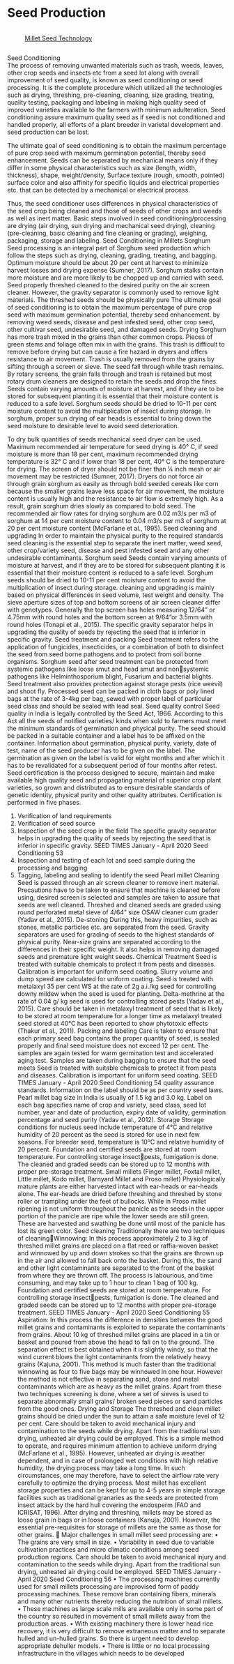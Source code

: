 # Seed Production

<figure><img src="../../../.gitbook/assets/image (50).png" alt=""><figcaption><p><a href="https://www.millets.res.in/books/Part-1.pdf">Millet Seed Technology</a></p></figcaption></figure>

<figure><img src="../../../.gitbook/assets/image (29).png" alt=""><figcaption></figcaption></figure>

Seed Conditioning \
The process of removing unwanted materials such as trash, weeds, leaves, other crop seeds and insects etc from a seed lot along with overall improvement of seed quality, is known as seed conditioning or seed processing. It is the complete procedure which utilized all the technologies such as drying, threshing, pre-cleaning, cleaning, size grading, treating, quality testing, packaging and labeling in making high quality seed of improved varieties available to the farmers with minimum adulteration. Seed conditioning assure maximum quality seed as if seed is not conditioned and handled properly, all efforts of a plant breeder in varietal development and seed production can be lost.&#x20;

The ultimate goal of seed conditioning is to obtain the maximum percentage of pure crop seed with maximum germination potential, thereby seed enhancement. Seeds can be separated by mechanical means only if they differ in some physical characteristics such as size (length, width, thickness), shape, weight/density, Surface texture (rough, smooth, pointed) surface color and also affinity for specific liquids and electrical properties etc. that can be detected by a mechanical or electrical process.&#x20;

Thus, the seed conditioner uses differences in physical characteristics of the seed crop being cleaned and those of seeds of other crops and weeds as well as inert matter. Basic steps involved in seed conditioning/processing are drying (air drying, sun drying and mechanical seed drying), cleaning (pre-cleaning, basic cleaning and fine cleaning or grading), weighing, packaging, storage and labeling. Seed Conditioning in Millets Sorghum Seed processing is an integral part of Sorghum seed production which follow the steps such as drying, cleaning, grading, treating, and bagging. Optimum moisture should be about 20 per cent at harvest to minimize harvest losses and drying expense (Sumner, 2017). Sorghum stalks contain more moisture and are more likely to be chopped up and carried with seed. Seed properly threshed cleaned to the desired purity on the air screen cleaner. However, the gravity separator is commonly used to remove light materials. The threshed seeds should be physically pure The ultimate goal of seed conditioning is to obtain the maximum percentage of pure crop seed with maximum germination potential, thereby seed enhancement.  by removing weed seeds, disease and pest infested seed, other crop seed, other cultivar seed, undesirable seed, and damaged seeds. Drying Sorghum has more trash mixed in the grains than other common crops. Pieces of green stems and foliage often mix in with the grains. This trash is difficult to remove before drying but can cause a fire hazard in dryers and offers resistance to air movement. Trash is usually removed from the grains by sifting through a screen or sieve. The seed fall through while trash remains. By rotary screens, the grain falls through and trash is retained but most rotary drum cleaners are designed to retain the seeds and drop the fines. Seeds contain varying amounts of moisture at harvest, and if they are to be stored for subsequent planting it is essential that their moisture content is reduced to a safe level. Sorghum seeds should be dried to 10-11 per cent moisture content to avoid the multiplication of insect during storage. In sorghum, proper sun drying of ear heads is essential to bring down the seed moisture to desirable level to avoid seed deterioration.&#x20;

To dry bulk quantities of seeds mechanical seed dryer can be used. Maximum recommended air temperature for seed drying is 40° C, if seed moisture is more than 18 per cent, maximum recommended drying temperature is 32° C and if lower than 18 per cent, 40° C is the temperature for drying. The screen of dryer should not be finer than ¼ inch mesh or air movement may be restricted (Sumner, 2017). Dryers do not force air through grain sorghum as easily as through bold seeded cereals like corn because the smaller grains leave less space for air movement, the moisture content is usually high and the resistance to air flow is extremely high. As a result, grain sorghum dries slowly as compared to bold seed. The recommended air flow rates for drying sorghum are 0.02 m3/s per m3 of sorghum at 14 per cent moisture content to 0.04 m3/s per m3 of sorghum at 20 per cent moisture content (McFarlane et al., 1995). Seed cleaning and upgrading In order to maintain the physical purity to the required standards seed cleaning is the essential step to separate the inert matter, weed seed, other crop/variety seed, disease and pest infested seed and any other undesirable contaminants. Sorghum seed Seeds contain varying amounts of moisture at harvest, and if they are to be stored for subsequent planting it is essential that their moisture content is reduced to a safe level. Sorghum seeds should be dried to 10-11 per cent moisture content to avoid the multiplication of insect during storage. cleaning and upgrading is mainly based on physical differences in seed volume, test weight and density. The sieve aperture sizes of top and bottom screens of air screen cleaner differ with genotypes. Generally the top screen has holes measuring 12/64” or 4.75mm with round holes and the bottom screen at 9/64”or 3.5mm with round holes (Tonapi et al., 2015). The specific gravity separator helps in upgrading the quality of seeds by rejecting the seed that is inferior in specific gravity. Seed treatment and packing Seed treatment refers to the application of fungicides, insecticides, or a combination of both to disinfect the seed from seed borne pathogens and to protect from soil borne organisms. Sorghum seed after seed treatment can be protected from systemic pathogens like loose smut and head smut and nonsystemic pathogens like Helminthosporium blight, Fusarium and bacterial blights. Seed treatment also provides protection against storage pests (rice weevil) and shoot fly. Processed seed can be packed in cloth bags or poly lined bags at the rate of 3-4kg per bag, sewed with proper label of particular seed class and should be sealed with lead seal. Seed quality control Seed quality in India is legally controlled by the Seed Act, 1966. According to this Act all the seeds of notified varieties/ kinds when sold to farmers must meet the minimum standards of germination and physical purity. The seed should be packed in a suitable container and a label has to be affixed on the container. Information about germination, physical purity, variety, date of test, name of the seed producer has to be given on the label. The germination as given on the label is valid for eight months and after which it has to be revalidated for a subsequent period of four months after retest. Seed certification is the process designed to secure, maintain and make available high quality seed and propagating material of superior crop plant varieties, so grown and distributed as to ensure desirable standards of genetic identity, physical purity and other quality attributes. Certification is performed in five phases.

1. Verification of land requirements
2. Verification of seed source
3. Inspection of the seed crop in the field The specific gravity separator helps in upgrading the quality of seeds by rejecting the seed that is inferior in specific gravity. SEED TIMES January - April 2020 Seed Conditioning 53
4. Inspection and testing of each lot and seed sample during the processing and bagging
5. Tagging, labeling and sealing to identify the seed Pearl millet Cleaning Seed is passed through an air screen cleaner to remove inert material. Precautions have to be taken to ensure that machine is cleaned before using, desired screen is selected and samples are taken to assure that seeds are well cleaned. Threshed and cleaned seeds are graded using round perforated metal sieve of 4/64” size OSAW cleaner cum grader (Yadav et al., 2015). De-stoning During this, heavy impurities, such as stones, metallic particles etc. are separated from the seed. Gravity separators are used for grading of seeds to the highest standards of physical purity. Near-size grains are separated according to the differences in their specific weight. It also helps in removing damaged seeds and premature light weight seeds. Chemical Treatment Seed is treated with suitable chemicals to protect it from pests and diseases. Calibration is important for uniform seed coating. Slurry volume and dump speed are calculated for uniform coating. Seed is treated with metalaxyl 35 per cent WS at the rate of 2g a.i./kg seed for controlling downy mildew when the seed is used for planting. Delta-methrine at the rate of 0.04 g/ kg seed is used for controlling stored pests (Yadav et al., 2015). Care should be taken in metalaxyl treatment of seed that is likely to be stored at room temperature for a longer time as metalaxyl treated seed stored at 40°C has been reported to show phytotoxic effects (Thakur et al., 2011). Packing and labeling Care is taken to ensure that each primary seed bag contains the proper quantity of seed, is sealed properly and final seed moisture does not exceed 12 per cent. The samples are again tested for warm germination test and accelerated aging test. Samples are taken during bagging to ensure that the seed meets Seed is treated with suitable chemicals to protect it from pests and diseases. Calibration is important for uniform seed coating. SEED TIMES January - April 2020 Seed Conditioning 54 quality assurance standards. Information on the label should be as per country seed laws. Pearl millet bag size in India is usually of 1.5 kg and 3.0 kg. Label on each bag specifies name of crop and variety, seed class, seed lot number, year and date of production, expiry date of validity, germination percentage and seed purity (Yadav et al., 2012). Storage Storage conditions for nucleus seed include temperature of 4°C and relative humidity of 20 percent as the seed is stored for use in next few seasons. For breeder seed, temperature is 10°C and relative humidity of 20 percent. Foundation and certified seeds are stored at room temperature. For controlling storage insectpests, fumigation is done. The cleaned and graded seeds can be stored up to 12 months with proper pre-storage treatment. Small millets (Finger millet, Foxtail millet, Little millet, Kodo millet, Barnyard Millet and Proso millet) Physiologically mature plants are either harvested intact with ear-heads or ear-heads alone. The ear-heads are dried before threshing and threshed by stone roller or trampling under the feet of bullocks. While in Proso millet ripening is not uniform throughout the panicle as the seeds in the upper portion of the panicle are ripe while the lower seeds are still green. These are harvested and swathing be done until most of the panicle has lost its green color. Seed cleaning Traditionally there are two techniques of cleaningWinnowing: In this process approximately 2 to 3 kg of threshed millet grains are placed on a flat reed or raffia-woven basket and winnowed by up and down strokes so that the grains are thrown up in the air and allowed to fall back onto the basket. During this, the sand and other light contaminants are separated to the front of the basket from where they are thrown off. The process is labourious, and time consuming, and may take up to 1 hour to clean 1 bag of 100 kg. Foundation and certified seeds are stored at room temperature. For controlling storage insectpests, fumigation is done. The cleaned and graded seeds can be stored up to 12 months with proper pre-storage treatment. SEED TIMES January - April 2020 Seed Conditioning 55 Aspiration: In this process the difference in densities between the good millet grains and contaminants is exploited to separate the contaminants from grains. About 10 kg of threshed millet grains are placed in a tin or basket and poured from above the head to fall on to the ground. The separation effect is best obtained when it is slightly windy, so that the wind current blows the light contaminants from the relatively heavy grains (Kajuna, 2001). This method is much faster than the traditional winnowing as four to five bags may be winnowed in one hour. However the method is not effective in separating sand, stone and metal contaminants which are as heavy as the millet grains. Apart from these two techniques screening is done, where a set of sieves is used to separate abnormally small grains/ broken seed pieces or sand particles from the good ones. Drying and Storage The threshed and clean millet grains should be dried under the sun to attain a safe moisture level of 12 per cent. Care should be taken to avoid mechanical injury and contamination to the seeds while drying. Apart from the traditional sun drying, unheated air drying could be employed. This is a simple method to operate, and requires minimum attention to achieve uniform drying (McFarlane et al., 1995). However, unheated air drying is weather dependent, and in case of prolonged wet conditions with high relative humidity, the drying process may take a long time. In such circumstances, one may therefore, have to select the airflow rate very carefully to optimize the drying process. Most millet has excellent storage properties and can be kept for up to 4-5 years in simple storage facilities such as traditional granaries as the seeds are protected from insect attack by the hard hull covering the endosperm (FAO and ICRISAT, 1996). After drying and threshing, millets may be stored as loose grain in bags or in loose containers (Kanuja, 2001). However, the essential pre-requisites for storage of millets are the same as those for other grains.  Major challenges in small millet seed processing are: • The grains are very small in size. • Variability in seed due to variable cultivation practices and micro climatic conditions among seed production regions. Care should be taken to avoid mechanical injury and contamination to the seeds while drying. Apart from the traditional sun drying, unheated air drying could be employed. SEED TIMES January - April 2020 Seed Conditioning 56 • The processing machines currently used for small millets processing are improvised form of paddy processing machines. These remove bran containing fibers, minerals and many other nutrients thereby reducing the nutrition of small millets. • These machines as large scale mills are available only in some part of the country so resulted in movement of small millets away from the production areas. • With existing machinery there is lower head rice recovery, it is very difficult to remove extraneous matter and to separate hulled and un-hulled grains. So there is urgent need to develop appropriate dehuller models. • There is little or no local processing infrastructure in the villages which needs to be developed
